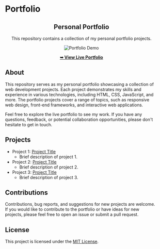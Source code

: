 # Portfolio

<div align="center">
  <h2 align="center">Personal Portfolio</h2>

  This repository contains a collection of my personal portfolio projects.

  ![Portfolio Demo](portfolio-demo.png)

  **[➥ View Live Portfolio](https://mugambi12.github.io/Portfolio/)**

</div>

## About

This repository serves as my personal portfolio showcasing a collection of web development projects. Each project demonstrates my skills and experience in various technologies, including HTML, CSS, JavaScript, and more. The portfolio projects cover a range of topics, such as responsive web design, front-end frameworks, and interactive web applications.

Feel free to explore the live portfolio to see my work. If you have any questions, feedback, or potential collaboration opportunities, please don't hesitate to get in touch.

## Projects

- Project 1: [Project Title](project-1/index.html)
  - Brief description of project 1.
- Project 2: [Project Title](project-2/index.html)
  - Brief description of project 2.
- Project 3: [Project Title](project-3/index.html)
  - Brief description of project 3.

## Contributions

Contributions, bug reports, and suggestions for new projects are welcome. If you would like to contribute to the portfolio or have ideas for new projects, please feel free to open an issue or submit a pull request.

## License

This project is licensed under the [MIT License](LICENSE).
